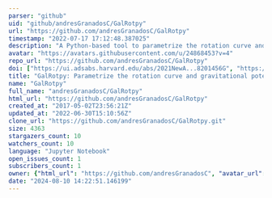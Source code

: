 ```yaml
---
parser: "github"
uid: "github/andresGranadosC/GalRotpy"
url: "https://github.com/andresGranadosC/GalRotpy"
timestamp: "2022-07-17 17:12:48.387025"
description: "A Python-based tool to parametrize the rotation curve and the gravitational potential of disk-like galaxies"
avatar: "https://avatars.githubusercontent.com/u/24868453?v=4"
repo_url: "https://github.com/andresGranadosC/GalRotpy"
doi: ["https://ui.adsabs.harvard.edu/abs/2021NewA...8201456G", "https://ui.adsabs.harvard.edu/abs/2021ascl.soft02013G/abstract"]
title: "GalRotpy: Parametrize the rotation curve and gravitational potential of disk-like galaxies"
name: "GalRotpy"
full_name: "andresGranadosC/GalRotpy"
html_url: "https://github.com/andresGranadosC/GalRotpy"
created_at: "2017-05-02T23:56:21Z"
updated_at: "2022-06-30T15:10:56Z"
clone_url: "https://github.com/andresGranadosC/GalRotpy.git"
size: 4363
stargazers_count: 10
watchers_count: 10
language: "Jupyter Notebook"
open_issues_count: 1
subscribers_count: 1
owner: {"html_url": "https://github.com/andresGranadosC", "avatar_url": "https://avatars.githubusercontent.com/u/24868453?v=4", "login": "andresGranadosC", "type": "User"}
date: "2024-08-10 14:22:51.146199"
---
```

